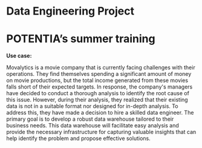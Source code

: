 # Data Engineering Project
# POTENTIA’s summer training

<b> Use case: </b> 

Movalytics is a movie company that is currently facing challenges with their operations. They find themselves spending a significant amount of money on movie productions, but the total income generated from these movies falls short of their expected targets. In response, the company's managers have decided to conduct a thorough analysis to identify the root cause of this issue. However, during their analysis, they realized that their existing data is not in a suitable format nor designed for in-depth analysis. To address this, they have made a decision to hire a skilled data engineer. The primary goal is to develop a robust data warehouse tailored to their business needs. This data warehouse will facilitate easy analysis and provide the necessary infrastructure for capturing valuable insights that can help identify the problem and propose effective solutions.
